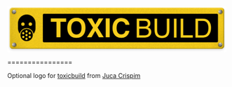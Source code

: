 <img src="./Logo.png" ALIGN="center" width="500px">

================

Optional logo for [toxicbuild](https://gitorious.org/toxicbuild/toxicbuild) from [Juca Crispim](https://gitorious.org/~jucacrispim)
